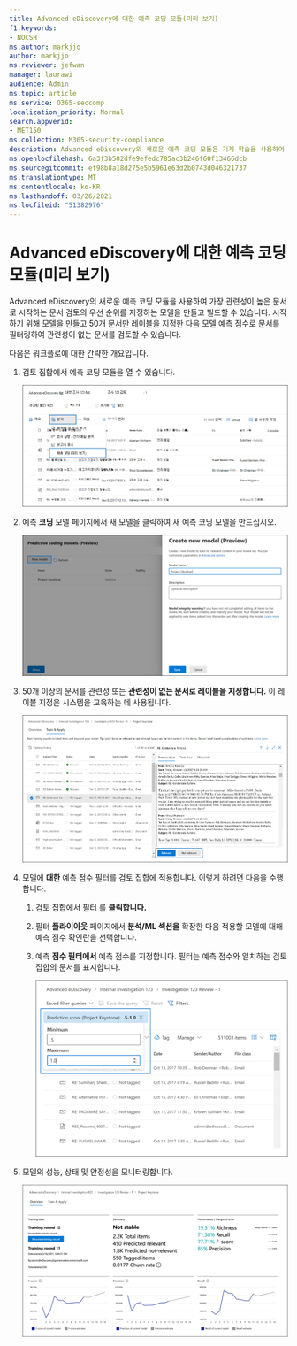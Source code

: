 ```yaml
---
title: Advanced eDiscovery에 대한 예측 코딩 모듈(미리 보기)
f1.keywords:
- NOCSH
ms.author: markjjo
author: markjjo
ms.reviewer: jefwan
manager: laurawi
audience: Admin
ms.topic: article
ms.service: O365-seccomp
localization_priority: Normal
search.appverid:
- MET150
ms.collection: M365-security-compliance
description: Advanced eDiscovery의 새로운 예측 코딩 모듈은 기계 학습을 사용하여 검토 집합의 문서를 사례 또는 조사와 관련된 예측으로 분석합니다.
ms.openlocfilehash: 6a3f3b502dfe9efedc785ac3b246f60f13466dcb
ms.sourcegitcommit: ef98b8a18d275e5b5961e63d2b0743d046321737
ms.translationtype: MT
ms.contentlocale: ko-KR
ms.lasthandoff: 03/26/2021
ms.locfileid: "51382976"
---
```

# <a name="predictive-coding-module-for-advanced-ediscovery-preview"></a>Advanced eDiscovery에 대한 예측 코딩 모듈(미리 보기)

Advanced eDiscovery의 새로운 예측 코딩 모듈을 사용하여 가장 관련성이 높은 문서로 시작하는 문서 검토의 우선 순위를 지정하는 모델을 만들고 빌드할 수 있습니다. 시작하기 위해 모델을 만들고 50개 문서만 레이블을 지정한 다음 모델 예측 점수로 문서를 필터링하여 관련성이 없는 문서를 검토할 수 있습니다.

다음은 워크플로에 대한 간략한 개요입니다.

1. 검토 집합에서 예측 코딩 모듈을 열 수 있습니다.

   ![검토에서 분석 드롭다운 목록을 클릭하여 예측 코딩 모듈로 이동](..\media\PredictiveCoding1.png)

2. 예측 **코딩** 모델 페이지에서 새 모델을  클릭하여 새 예측 코딩 모델을 만드십시오.

   ![새 모델 만들기](..\media\PredictiveCoding2.png)

3. 50개 이상의 문서를  관련성 또는 **관련성이 없는 문서로 레이블을 지정합니다.** 이 레이블 지정은 시스템을 교육하는 데 사용됩니다.

   ![관련이 있는 문서 또는 시스템 교육과 관련이 없는 문서 레이블 지정](..\media\PredictiveCoding3.png)

4. 모델에 **대한** 예측 점수 필터를 검토 집합에 적용합니다. 이렇게 하려면 다음을 수행합니다.

   1. 검토 집합에서 필터 를 **클릭합니다.**
   2. 필터 **플라이아웃** 페이지에서 **분석/ML 섹션을** 확장한 다음 적용할 모델에 대해 예측 점수 확인란을 선택합니다. 
   3. 예측 **점수 필터에서** 예측 점수를 지정합니다. 필터는 예측 점수와 일치하는 검토 집합의 문서를 표시합니다.

      ![문서를 필터링할 예측 점수 지정](..\media\PredictiveCoding4.png)

5. 모델의 성능, 상태 및 안정성을 모니터링합니다.

   ![모델의 성능, 상태 및 안정성 모니터링](..\media\PredictiveCoding5.png)
